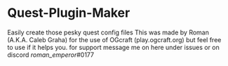# Quest-Plugin-Maker
 Easily create those pesky quest config files
 This was made by Roman (A.K.A. Caleb Graha) for the use of OGcraft (play.ogcraft.org) but feel free to use if it helps you.
 for support message me on here under issues or on discord _roman_emperor_#0177
